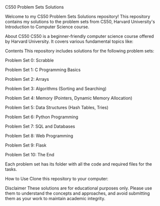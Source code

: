 CS50 Problem Sets Solutions


Welcome to my CS50 Problem Sets Solutions repository! This repository contains my solutions to the problem sets from CS50, Harvard University's Introduction to Computer Science course.

About CS50
CS50 is a beginner-friendly computer science course offered by Harvard University. It covers various fundamental topics like:

Contents
This repository includes solutions for the following problem sets:

Problem Set 0: Scrabble

Problem Set 1: C Programming Basics

Problem Set 2: Arrays 

Problem Set 3: Algorithms (Sorting and Searching)

Problem Set 4: Memory (Pointers, Dynamic Memory Allocation)

Problem Set 5: Data Structures (Hash Tables, Tries)

Problem Set 6: Python Programming

Problem Set 7: SQL and Databases

Problem Set 8: Web Programming 

Problem Set 9: Flask

Problem Set 10: The End

Each problem set has its folder with all the code and required files for the tasks.

How to Use
Clone this repository to your computer:

Disclaimer
These solutions are for educational purposes only. Please use them to understand the concepts and approaches, and avoid submitting them as your work to maintain academic integrity.
